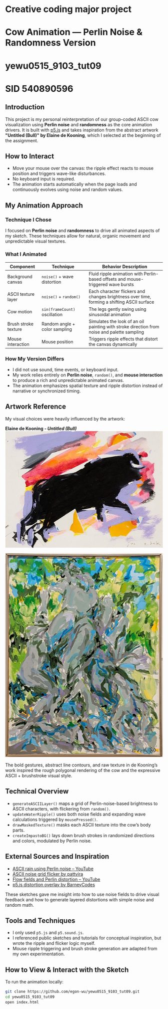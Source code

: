 # Creative coding major project
# Cow Animation — Perlin Noise & Randomness Version
# yewu0515_9103_tut09
# SID 540890596

## Introduction
This project is my personal reinterpretation of our group-coded ASCII cow visualization using **Perlin noise** and **randomness** as the core animation drivers. It is built with [p5.js](https://p5js.org/) and takes inspiration from the abstract artwork **"Untitled (Bull)" by Elaine de Kooning**, which I selected at the beginning of the assignment.

## How to Interact
- Move your mouse over the canvas: the ripple effect reacts to mouse position and triggers wave-like disturbances.
- No keyboard input is required.
- The animation starts automatically when the page loads and continuously evolves using noise and random values.

## My Animation Approach

### Technique I Chose
I focused on **Perlin noise** and **randomness** to drive all animated aspects of my sketch. These techniques allow for natural, organic movement and unpredictable visual textures.

### What I Animated

| Component             | Technique                    | Behavior Description |
|-----------------------|------------------------------|-----------------------|
| Background canvas     | `noise()` + wave distortion  | Fluid ripple animation with Perlin-based offsets and mouse-triggered wave bursts |
| ASCII texture layer   | `noise()` + `random()`       | Each character flickers and changes brightness over time, forming a shifting ASCII surface |
| Cow motion            | `sin(frameCount)` oscillation| The legs gently swing using sinusoidal animation |
| Brush stroke texture  | Random angle + color sampling| Simulates the look of an oil painting with stroke direction from noise and palette sampling |
| Mouse interaction     | Mouse position               | Triggers ripple effects that distort the canvas dynamically |

### How My Version Differs
- I did not use sound, time events, or keyboard input.
- My work relies entirely on **Perlin noise**, `random()`, and **mouse interaction** to produce a rich and unpredictable animated canvas.
- The animation emphasizes spatial texture and ripple distortion instead of narrative or synchronized timing.

## Artwork Reference

My visual choices were heavily influenced by the artwork:

**Elaine de Kooning - _Untitled (Bull)_**  
![Reference artwork: Untitled (Bull) by Elaine de Kooning](assets/untitled_bull_elaine.jpeg)

![Style Reference](assets/reference_style_abstract.jpeg)

The bold gestures, abstract line contours, and raw texture in de Kooning’s work inspired the rough polygonal rendering of the cow and the expressive ASCII + brushstroke visual style.

## Technical Overview

- `generateASCIILayer()` maps a grid of Perlin-noise-based brightness to ASCII characters, with flickering from `random()`.
- `updateWaterRipple()` uses both noise fields and expanding wave calculations triggered by `mousePressed()`.
- `drawMaskedTexture()` masks each ASCII texture into the cow’s body parts.
- `createImpastoBG()` lays down brush strokes in randomized directions and colors, modulated by Perlin noise.

## External Sources and Inspiration

- [ASCII rain using Perlin noise – YouTube](https://www.youtube.com/watch?v=4IyeLc6J1Uo)
- [ASCII noise grid flicker by pattvira](https://editor.p5js.org/pattvira/sketches/pdK2ZxNSe)
- [Flow fields and Perlin distortion – YouTube](https://www.youtube.com/watch?v=zJnSwHnYLhs)
- [p5.js distortion overlay by BarneyCodes](https://editor.p5js.org/BarneyCodes/sketches/SHWPGoc-V)

These sketches gave me insight into how to use noise fields to drive visual feedback and how to generate layered distortions with simple noise and random math.

## Tools and Techniques
- I only used `p5.js` and `p5.sound.js`.
- I referenced public sketches and tutorials for conceptual inspiration, but wrote the ripple and flicker logic myself.
- Mouse ripple triggering and brush stroke generation are adapted from my own experimentation.

## How to View & Interact with the Sketch

To run the animation locally:

```bash
git clone https://github.com/egon-wu/yewu0515_9103_tut09.git
cd yewu0515_9103_tut09
open index.html